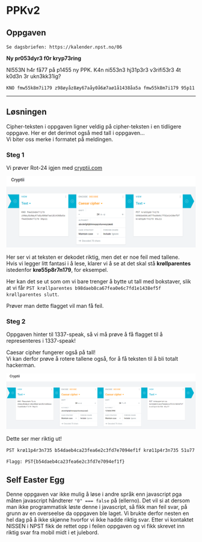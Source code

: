 # PPKv2

## Oppgaven

    Se dagsbriefen: https://kalender.npst.no/06

<p><strong>Ny pr053dyr3 f0r kryp73ring</strong></p><p>NI553N h4r få77 på p1455 ny PPK. K4n ni553n3 hj31p3r3 v3rifi53r3 4t k0d3n 3r ukn3kk31ig?</p><pre><code>KNO fmw55k8m7i179 z98øyåz8æy67aåy0å6æ7aø1å1438åa5a fmw55k8m7i179 95p11</code></pre>

---

## Løsningen

Cipher-teksten i oppgaven ligner veldig på cipher-teksten i en tidligere oppgave. Her er det derimot også med tall i oppgaven...  
Vi biter oss merke i formatet på meldingen.  

### Steg 1

Vi prøver Rot-24 igjen med [cryptii.com](https://cryptii.com)

![screenshot1](./assets/screen1.png)

Her ser vi at teksten er dekodet riktig, men det er noe feil med tallene.  
Hvis vi legger litt fantasi i å lese, klarer vi å se at det skal stå **krøllparentes** istedenfor **krø55p8r7n179**, for eksempel.

Her kan det se ut som om vi bare trenger å bytte ut tall med bokstaver, slik at vi får `PST krøllparentes b98daeb8ca67fea0e6c7fd1e1438ef5f krøllparentes slutt`.  

Prøver man dette flagget vil man få feil.

### Steg 2

Oppgaven hinter til 1337-speak, så vi må prøve å få flagget til å representeres i 1337-speak!

Caesar cipher fungerer også på tall!  
Vi kan derfor prøve å rotere tallene også, for å få teksten til å bli totalt hackerman.

![screenshot2](./assets/screen2.png)

Dette ser mer riktig ut!

```text
PST krø11p4r3n735 b54daeb4ca23fea6e2c3fd7e7094ef1f krø11p4r3n735 51u77
```

```text
Flagg: PST{b54daeb4ca23fea6e2c3fd7e7094ef1f}
```

## Self Easter Egg

Denne oppgaven var ikke mulig å løse i andre språk enn javascript pga måten javascript håndterer `"0" === false` på (ellerno). Det vil si at dersom man ikke programmatisk løste denne i javascript, så fikk man feil svar, på grunn av en overseelse da oppgaven ble laget. Vi brukte derfor nesten en hel dag på å ikke skjønne hvorfor vi ikke hadde riktig svar. Etter vi kontaktet NISSEN i NPST fikk de rettet opp i feilen oppgaven og vi fikk skrevet inn riktig svar fra mobil midt i et julebord.

